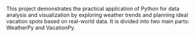 This project demonstrates the practical application of Python for data analysis and visualization by exploring weather trends and planning ideal vacation spots based on real-world data. It is divided into two main parts: WeatherPy and VacationPy.
